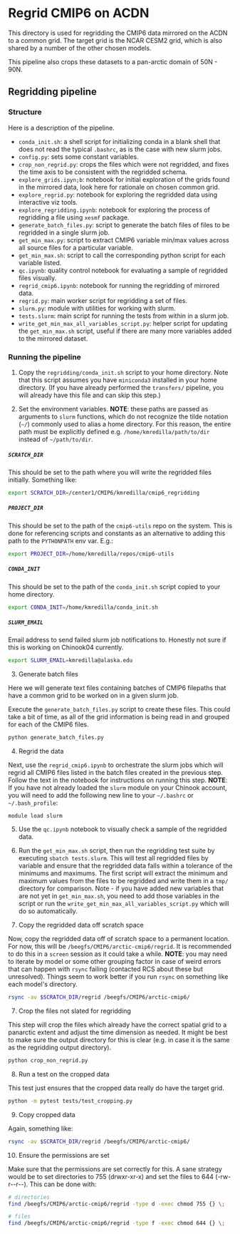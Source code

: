 # Regrid CMIP6 on ACDN

This directory is used for regridding the CMIP6 data mirrored on the ACDN to a common grid. The target grid is the NCAR CESM2 grid, which is also shared by a number of the other chosen models.

This pipeline also crops these datasets to a pan-arctic domain of 50N - 90N. 

## Regridding pipeline

### Structure

Here is a description of the pipeline.

* `conda_init.sh`: a shell script for initializing conda in a blank shell that does not read the typical `.bashrc`, as is the case with new slurm jobs.
* `config.py`: sets some constant variables.
* `crop_non_regrid.py`: crops the files which were not regridded, and fixes the time axis to be consistent with the regridded schema.
* `explore_grids.ipyn;b`: notebook for initial exploration of the grids found in the mirrored data, look here for rationale on chosen common grid. 
* `explore_regrid.py`: notebook for exploring the regridded data using interactive viz tools. 
* `explore_regridding.ipynb`: notebook for exploring the process of regridding a file using `xesmf` package.
* `generate_batch_files.py`: script to generate the batch files of files to be regridded in a single slurm job.
* `get_min_max.py`: script to extract CMIP6 variable min/max values across all source files for a particular variable.
* `get_min_max.sh`: script to call the corresponding python script for each variable listed. 
* `qc.ipynb`: quality control notebook for evaluating a sample of regridded files visually. 
* `regrid_cmip6.ipynb`: notebook for running the regridding of mirrored data.
* `regrid.py`: main worker script for regridding a set of files. 
* `slurm.py`: module with utilities for working with slurm.
* `tests.slurm`: main script for running the tests from within in a slurm job. 
* `write_get_min_max_all_variables_script.py`: helper script for updating the `get_min_max.sh` script, useful if there are many more variables added to the mirrored dataset. 

### Running the pipeline

1. Copy the `regridding/conda_init.sh` script to your home directory. Note that this script assumes you have `miniconda3` installed in your home directory. (If you have already performed the `transfers/` pipeline, you will already have this file and can skip this step.)

2. Set the environment variables. **NOTE**: these paths are passed as arguments to `slurm` functions, which do not recognize the tilde notation (`~/`) commonly used to alias a home directory. For this reason, the entire path must be explicitly defined e.g. `/home/kmredilla/path/to/dir` instead of `~/path/to/dir`.

##### `SCRATCH_DIR`

This should be set to the path where you will write the regridded files initially. Something like:

```sh
export SCRATCH_DIR=/center1/CMIP6/kmredilla/cmip6_regridding
```

##### `PROJECT_DIR`

This should be set to the path of the `cmip6-utils` repo on the system. This is done for referencing scripts and constants as an alternative to adding this path to the `PYTHONPATH` env var. E.g.:

```sh
export PROJECT_DIR=/home/kmredilla/repos/cmip6-utils
``` 

##### `CONDA_INIT`

This should be set to the path of the `conda_init.sh` script copied to your home directory.

```sh
export CONDA_INIT=/home/kmredilla/conda_init.sh
```

##### `SLURM_EMAIL`

Email address to send failed slurm job notifications to. Honestly not sure if this is working on Chinook04 currently.

```sh
export SLURM_EMAIL=kmredilla@alaska.edu
```

3. Generate batch files

Here we will generate text files containing batches of CMIP6 filepaths that have a common grid to be worked on in a given slurm job. 

Execute the `generate_batch_files.py` script to create these files. This could take a bit of time, as all of the grid information is being read in and grouped for each of the CMIP6 files. 

```sh
python generate_batch_files.py
```

4. Regrid the data

Next, use the `regrid_cmip6.ipynb` to orchestrate the slurm jobs which will regrid all CMIP6 files listed in the batch files created in the previous step. Follow the text in the notebook for instructions on running this step. **NOTE**: If you have not already loaded the `slurm` module on your Chinook account, you will need to add the following new line to your `~/.bashrc` or `~/.bash_profile`:

```
module load slurm
```

5. Use the `qc.ipynb` notebook to visually check a sample of the regridded data.

6. Run the `get_min_max.sh` script, then run the regridding test suite by executing `sbatch tests.slurm`. This will test all regridded files by variable and ensure that the regridded data falls within a tolerance of the minimums and maximums. The first script will extract the minimum and maximum values from the files to be regridded and write them in a `tmp/` directory for comparison. Note - if you have added new variables that are not yet in `get_min_max.sh`, you need to add those variables in the script or run the `write_get_min_max_all_variables_script.py` which will do so automatically.

7. Copy the regridded data off scratch space

Now, copy the regridded data off of scratch space to a permanent location. For now, this will be `/beegfs/CMIP6/arctic-cmip6/regrid`. It is recommended to do this in a `screen` session as it could take a while. **NOTE**: you may need to iterate by model or some other grouping factor in case of weird errors that can happen with `rsync` failing (contacted RCS about these but unresolved). Things seem to work better if you run `rsync` on something like each model's directory.

```sh
rsync -av $SCRATCH_DIR/regrid /beegfs/CMIP6/arctic-cmip6/
```

7. Crop the files not slated for regridding

This step will crop the files which already have the correct spatial grid to a panarctic extent and adjust the time dimension as needed. It might be best to make sure the output directory for this is clear (e.g. in case it is the same as the regridding output directory).

```sh
python crop_non_regrid.py
```

8. Run a test on the cropped data

This test just ensures that the cropped data really do have the target grid. 

```sh
python -m pytest tests/test_cropping.py
```

9. Copy cropped data

Again, something like:

```sh
rsync -av $SCRATCH_DIR/regrid /beegfs/CMIP6/arctic-cmip6/
```

10. Ensure the permissions are set

Make sure that the permissions are set correctly for this. A sane strategy would be to set directories to 755 (drwxr-xr-x) and set the files to 644 (-rw-r--r--). This can be done with:

```sh
# directories
find /beegfs/CMIP6/arctic-cmip6/regrid -type d -exec chmod 755 {} \;

# files
find /beegfs/CMIP6/arctic-cmip6/regrid -type f -exec chmod 644 {} \;
```
